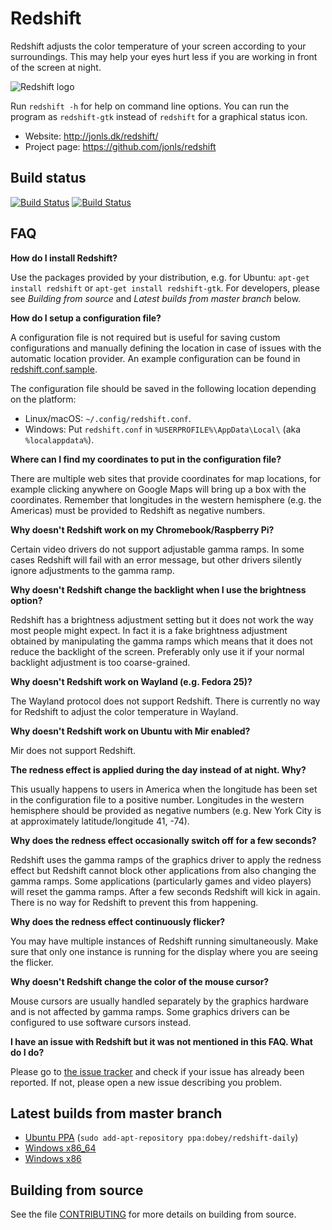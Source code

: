 
Redshift
========

Redshift adjusts the color temperature of your screen according to
your surroundings. This may help your eyes hurt less if you are
working in front of the screen at night.

![Redshift logo](http://jonls.dk/assets/redshift-icon-256.png)

Run `redshift -h` for help on command line options. You can run the program
as `redshift-gtk` instead of `redshift` for a graphical status icon.

* Website: http://jonls.dk/redshift/
* Project page: https://github.com/jonls/redshift

Build status
------------

[![Build Status](https://travis-ci.org/jonls/redshift.svg?branch=master)](https://travis-ci.org/jonls/redshift)
[![Build Status](https://ci.appveyor.com/api/projects/status/github/jonls/redshift?branch=master&svg=true)](https://ci.appveyor.com/project/jonls/redshift)

FAQ
---

**How do I install Redshift?**

Use the packages provided by your distribution, e.g. for Ubuntu: `apt-get install redshift` or `apt-get install redshift-gtk`. For developers, please see _Building from source_ and _Latest builds from master branch_ below.

**How do I setup a configuration file?**

A configuration file is not required but is useful for saving custom
configurations and manually defining the location in case of issues with the
automatic location provider. An example configuration can be found in
[redshift.conf.sample](redshift.conf.sample).

The configuration file should be saved in the following location depending on
the platform:

- Linux/macOS: `~/.config/redshift.conf`.
- Windows: Put `redshift.conf` in `%USERPROFILE%\AppData\Local\`
    (aka `%localappdata%`).

**Where can I find my coordinates to put in the configuration file?**

There are multiple web sites that provide coordinates for map locations, for
example clicking anywhere on Google Maps will bring up a box with the
coordinates. Remember that longitudes in the western hemisphere (e.g. the
Americas) must be provided to Redshift as negative numbers.

**Why doesn't Redshift work on my Chromebook/Raspberry Pi?**

Certain video drivers do not support adjustable gamma ramps. In some cases
Redshift will fail with an error message, but other drivers silently ignore
adjustments to the gamma ramp.

**Why doesn't Redshift change the backlight when I use the brightness option?**

Redshift has a brightness adjustment setting but it does not work the way most
people might expect. In fact it is a fake brightness adjustment obtained by
manipulating the gamma ramps which means that it does not reduce the backlight
of the screen. Preferably only use it if your normal backlight adjustment is
too coarse-grained.

**Why doesn't Redshift work on Wayland (e.g. Fedora 25)?**

The Wayland protocol does not support Redshift. There is currently no way for
Redshift to adjust the color temperature in Wayland.

**Why doesn't Redshift work on Ubuntu with Mir enabled?**

Mir does not support Redshift.

**The redness effect is applied during the day instead of at night. Why?**

This usually happens to users in America when the longitude has been set in the
configuration file to a positive number. Longitudes in the western hemisphere
should be provided as negative numbers (e.g. New York City is at approximately
latitude/longitude 41, -74).

**Why does the redness effect occasionally switch off for a few seconds?**

Redshift uses the gamma ramps of the graphics driver to apply the redness
effect but Redshift cannot block other applications from also changing the
gamma ramps. Some applications (particularly games and video players) will
reset the gamma ramps. After a few seconds Redshift will kick in again. There
is no way for Redshift to prevent this from happening.

**Why does the redness effect continuously flicker?**

You may have multiple instances of Redshift running simultaneously. Make sure
that only one instance is running for the display where you are seeing the
flicker.

**Why doesn't Redshift change the color of the mouse cursor?**

Mouse cursors are usually handled separately by the graphics hardware and is
not affected by gamma ramps. Some graphics drivers can be configured to use
software cursors instead.

**I have an issue with Redshift but it was not mentioned in this FAQ. What
do I do?**

Please go to [the issue tracker](https://github.com/jonls/redshift/issues) and
check if your issue has already been reported. If not, please open a new issue
describing you problem.

Latest builds from master branch
--------------------------------

- [Ubuntu PPA](https://launchpad.net/~dobey/+archive/ubuntu/redshift-daily/+packages) (`sudo add-apt-repository ppa:dobey/redshift-daily`)
- [Windows x86_64](https://ci.appveyor.com/api/projects/jonls/redshift/artifacts/redshift-windows-x86_64.zip?branch=master&job=Environment%3A+arch%3Dx86_64&pr=false)
- [Windows x86](https://ci.appveyor.com/api/projects/jonls/redshift/artifacts/redshift-windows-i686.zip?branch=master&job=Environment%3A+arch%3Di686&pr=false)

Building from source
--------------------

See the file [CONTRIBUTING](CONTRIBUTING.md) for more details on building from source.
